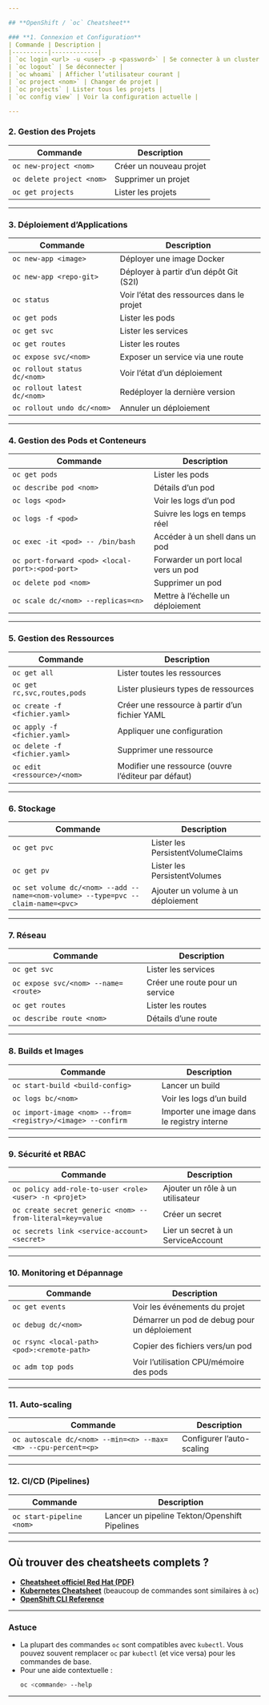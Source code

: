 ```yaml
---

## **OpenShift / `oc` Cheatsheet**

### **1. Connexion et Configuration**
| Commande | Description |
|----------|-------------|
| `oc login <url> -u <user> -p <password>` | Se connecter à un cluster |
| `oc logout` | Se déconnecter |
| `oc whoami` | Afficher l’utilisateur courant |
| `oc project <nom>` | Changer de projet |
| `oc projects` | Lister tous les projets |
| `oc config view` | Voir la configuration actuelle |

---
```


### **2. Gestion des Projets**
| Commande | Description |
|----------|-------------|
| `oc new-project <nom>` | Créer un nouveau projet |
| `oc delete project <nom>` | Supprimer un projet |
| `oc get projects` | Lister les projets |

---

### **3. Déploiement d’Applications**
| Commande | Description |
|----------|-------------|
| `oc new-app <image>` | Déployer une image Docker |
| `oc new-app <repo-git>` | Déployer à partir d’un dépôt Git (S2I) |
| `oc status` | Voir l’état des ressources dans le projet |
| `oc get pods` | Lister les pods |
| `oc get svc` | Lister les services |
| `oc get routes` | Lister les routes |
| `oc expose svc/<nom>` | Exposer un service via une route |
| `oc rollout status dc/<nom>` | Voir l’état d’un déploiement |
| `oc rollout latest dc/<nom>` | Redéployer la dernière version |
| `oc rollout undo dc/<nom>` | Annuler un déploiement |

---

### **4. Gestion des Pods et Conteneurs**
| Commande | Description |
|----------|-------------|
| `oc get pods` | Lister les pods |
| `oc describe pod <nom>` | Détails d’un pod |
| `oc logs <pod>` | Voir les logs d’un pod |
| `oc logs -f <pod>` | Suivre les logs en temps réel |
| `oc exec -it <pod> -- /bin/bash` | Accéder à un shell dans un pod |
| `oc port-forward <pod> <local-port>:<pod-port>` | Forwarder un port local vers un pod |
| `oc delete pod <nom>` | Supprimer un pod |
| `oc scale dc/<nom> --replicas=<n>` | Mettre à l’échelle un déploiement |

---

### **5. Gestion des Ressources**
| Commande | Description |
|----------|-------------|
| `oc get all` | Lister toutes les ressources |
| `oc get rc,svc,routes,pods` | Lister plusieurs types de ressources |
| `oc create -f <fichier.yaml>` | Créer une ressource à partir d’un fichier YAML |
| `oc apply -f <fichier.yaml>` | Appliquer une configuration |
| `oc delete -f <fichier.yaml>` | Supprimer une ressource |
| `oc edit <ressource>/<nom>` | Modifier une ressource (ouvre l’éditeur par défaut) |

---

### **6. Stockage**
| Commande | Description |
|----------|-------------|
| `oc get pvc` | Lister les PersistentVolumeClaims |
| `oc get pv` | Lister les PersistentVolumes |
| `oc set volume dc/<nom> --add --name=<nom-volume> --type=pvc --claim-name=<pvc>` | Ajouter un volume à un déploiement |

---

### **7. Réseau**
| Commande | Description |
|----------|-------------|
| `oc get svc` | Lister les services |
| `oc expose svc/<nom> --name=<route>` | Créer une route pour un service |
| `oc get routes` | Lister les routes |
| `oc describe route <nom>` | Détails d’une route |

---

### **8. Builds et Images**
| Commande | Description |
|----------|-------------|
| `oc start-build <build-config>` | Lancer un build |
| `oc logs bc/<nom>` | Voir les logs d’un build |
| `oc import-image <nom> --from=<registry>/<image> --confirm` | Importer une image dans le registry interne |

---

### **9. Sécurité et RBAC**
| Commande | Description |
|----------|-------------|
| `oc policy add-role-to-user <role> <user> -n <projet>` | Ajouter un rôle à un utilisateur |
| `oc create secret generic <nom> --from-literal=key=value` | Créer un secret |
| `oc secrets link <service-account> <secret>` | Lier un secret à un ServiceAccount |

---

### **10. Monitoring et Dépannage**
| Commande | Description |
|----------|-------------|
| `oc get events` | Voir les événements du projet |
| `oc debug dc/<nom>` | Démarrer un pod de debug pour un déploiement |
| `oc rsync <local-path> <pod>:<remote-path>` | Copier des fichiers vers/un pod |
| `oc adm top pods` | Voir l’utilisation CPU/mémoire des pods |

---

### **11. Auto-scaling**
| Commande | Description |
|----------|-------------|
| `oc autoscale dc/<nom> --min=<n> --max=<m> --cpu-percent=<p>` | Configurer l’auto-scaling |

---

### **12. CI/CD (Pipelines)**
| Commande | Description |
|----------|-------------|
| `oc start-pipeline <nom>` | Lancer un pipeline Tekton/Openshift Pipelines |

---

## **Où trouver des cheatsheets complets ?**
- **[Cheatsheet officiel Red Hat (PDF)](https://www.openshift.com/hubfs/cheat-sheets/openshift-cli-cheatsheet.pdf)**
- **[Kubernetes Cheatsheet](https://kubernetes.io/fr/docs/reference/kubectl/cheatsheet/)** (beaucoup de commandes sont similaires à `oc`)
- **[OpenShift CLI Reference](https://docs.openshift.com/container-platform/4.12/cli_reference/openshift_cli/developer-cli-commands.html)**

---

### **Astuce**
- La plupart des commandes `oc` sont compatibles avec `kubectl`. Vous pouvez souvent remplacer `oc` par `kubectl` (et vice versa) pour les commandes de base.
- Pour une aide contextuelle :
  ```bash
  oc <commande> --help
  ```

---